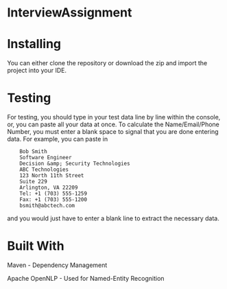 # InterviewAssignment

# Installing

  You can either clone the repository or download the zip and import the project into your IDE.
  
# Testing

  For testing, you should type in your test data line by line within the console, or, you can paste all your data at once. To calculate 
  the Name/Email/Phone Number, you must enter a blank space to signal that you are done entering data. For example, you can paste in
  
        Bob Smith
        Software Engineer
        Decision &amp; Security Technologies
        ABC Technologies
        123 North 11th Street
        Suite 229
        Arlington, VA 22209
        Tel: +1 (703) 555-1259
        Fax: +1 (703) 555-1200
        bsmith@abctech.com
  
  and you would just have to enter a blank line to extract the necessary data. 
  
  # Built With
  
  Maven - Dependency Management
  
  Apache OpenNLP - Used for Named-Entity Recognition
